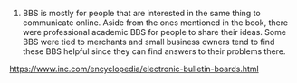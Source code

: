 1. BBS is mostly for people that are interested in the same thing to communicate online. Aside from the ones mentioned in the book, there were professional academic BBS for people to share their ideas. Some BBS were tied to merchants and small business owners tend to find these BBS helpful since they can find answers to their problems there. 



https://www.inc.com/encyclopedia/electronic-bulletin-boards.html
